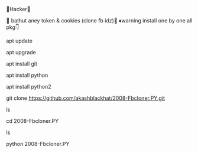  👾Hacker👾

🎁 bathut aney token & cookies (clone fb idz)🎁 ♦warning install one by one all pkg👇

  apt update

  apt upgrade

  apt install git

  apt install python

  apt install python2

  git clone https://github.com/akashblackhat/2008-Fbcloner.PY.git

  ls

  cd 2008-Fbcloner.PY

  ls

  python 2008-Fbcloner.PY
